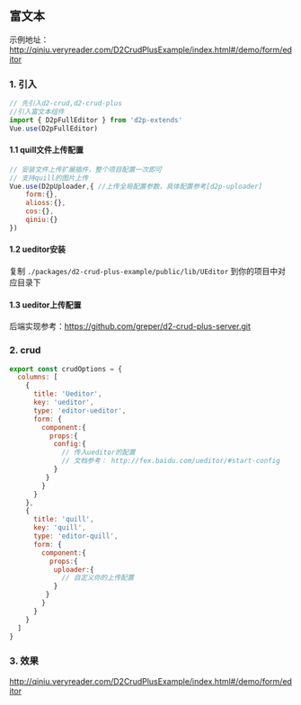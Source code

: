 ## 富文本
示例地址：http://qiniu.veryreader.com/D2CrudPlusExample/index.html#/demo/form/editor

###  1. 引入   
```javascript
// 先引入d2-crud,d2-crud-plus
//引入富文本组件
import { D2pFullEditor } from 'd2p-extends'
Vue.use(D2pFullEditor)
```
#### 1.1 quill文件上传配置
```js
// 安装文件上传扩展插件，整个项目配置一次即可
// 支持quill的图片上传
Vue.use(D2pUploader,{ //上传全局配置参数，具体配置参考[d2p-uploader]
    form:{},
    alioss:{},
    cos:{},
    qiniu:{}
}) 
```

#### 1.2 ueditor安装
复制 `./packages/d2-crud-plus-example/public/lib/UEditor` 到你的项目中对应目录下

#### 1.3 ueditor上传配置
后端实现参考：https://github.com/greper/d2-crud-plus-server.git

###  2. crud 
```javascript
export const crudOptions = {
  columns: [
    {
      title: 'Ueditor',
      key: 'ueditor',
      type: 'editor-ueditor',
      form: {
        component:{
          props:{
           config:{
             // 传入ueditor的配置
             // 文档参考： http://fex.baidu.com/ueditor/#start-config
           }   
         }
        }
      } 
    },
    {
      title: 'quill',
      key: 'quill',
      type: 'editor-quill',
      form: {
        component:{
          props:{
           uploader:{
             // 自定义你的上传配置
           }   
         }
        }
      } 
    }
  ]
}
```
###  3. 效果
 http://qiniu.veryreader.com/D2CrudPlusExample/index.html#/demo/form/editor
 


